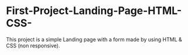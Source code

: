# First-Project-Landing-Page-HTML-CSS-

This project is a simple Landing page with a form  made by using HTML & CSS (non responsive).
